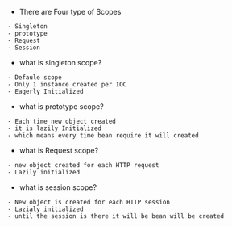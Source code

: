 - There are Four type of Scopes
```
- Singleton
- prototype
- Request
- Session
```
- what is singleton scope?
```
- Defaule scope
- Only 1 instance created per IOC
- Eagerly Initialized
```
- what is prototype scope?
```
- Each time new object created
- it is lazily Initialized
- which means every time bean require it will created
```
- what is Request scope?
```
- new object created for each HTTP request
- Lazily initialized
```
- what is session scope?
```
- New object is created for each HTTP session
- Lazialy initialized
- until the session is there it will be bean will be created
```
